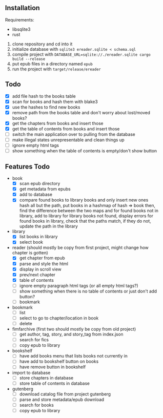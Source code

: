 
## Installation

Requirements:
- libsqlite3
- rust

1. clone repository and cd into it
2. initialize database with `sqlite3 ereader.sqlite < schema.sql`
3. compile project with `DATABASE_URL=sqlite://./ereader.sqlite cargo build --release`
4. put epub files in a directory named `epub`
5. run the project with `target/release/ereader`

## Todo
- [x] add file hash to the books table
- [x] scan for books and hash them with blake3
- [x] use the hashes to find new books
- [x] remove path from the books table and don't worry about lost/moved books?
- [x] get the chapters from books and insert those
- [x] get the table of contents from books and insert those
- [ ] switch the main application over to pulling from the database
- [ ] make illegal states unrepresentable and clean things up 
- [ ] ignore empty html tags
- [ ] show something when the table of contents is empty/don't show button

## Features Todo
- book
    - [x] scan epub directory
    - [x] get metadata from epubs
    - [x] add to database
    - [x] compare found books to library books and only insert new ones
        hash all but the path, put books in a hashmap of hash => book
            then, find the difference between the two maps and
            for found books not in library, add to library
            for library books not found, display errors
            for found books in library, check that the paths match, if they do not, update the path in the library
- library
    - [x] list books in library
    - [x] select book
- reader (should mostly be copy from first project, might change how chapter is gotten)
    - [x] get chapter from epub
    - [x] parse and style the html
    - [x] display in scroll view
    - [x] prev/next chapter
    - [x] table of contents
    - [ ] ignore empty paragraph html tags (or all empty html tags?)
    - [ ] show something when there is no table of contents or just don't add button?
    - [ ] bookmark
- bookmark
    - [ ] list
    - [ ] select to go to chapter/location in book
    - [ ] delete
- fimfarchive (first two should mostly be copy from old project)
    - [ ] get author, tag, story, and story_tag from index.json
    - [ ] search for fics
    - [ ] copy epub to library
- bookshelf
    - [ ] have add books menu that lists books not currently in
    - [ ] have add to bookshelf button on books
    - [ ] have remove button in bookshelf
- import to database
    - [ ] store chapters in database
    - [ ] store table of contents in database
- gutenberg
    - [ ] download catalog file from project gutenberg
    - [ ] parse and store metadata/epub download
    - [ ] search for books
    - [ ] copy epub to library

